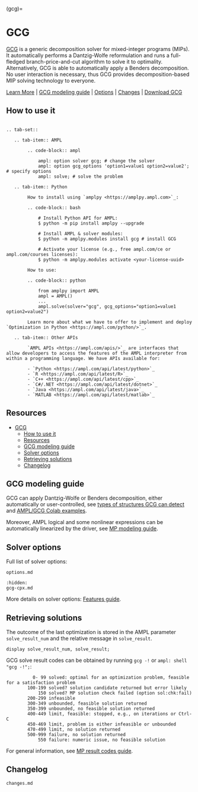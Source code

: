 (gcg)=

# GCG

[GCG](https://gcg.or.rwth-aachen.de/) is a generic decomposition solver for mixed-integer programs (MIPs).
It automatically performs a Dantzig-Wolfe reformulation and runs a full-fledged
branch-price-and-cut algorithm to solve it to optimality. Alternatively,
GCG is able to automatically apply a Benders decomposition.
No user interaction is necessary, thus GCG provides decomposition-based MIP solving technology to everyone.

[Learn More](https://ampl.com/products/solvers/open-source-solvers/)
| [GCG modeling guide](#gcg-modeling-guide)
| [Options](#solver-options)
| [Changes](changes.md)
| [Download GCG](https://portal.ampl.com/user/ampl/download/gcg)

## How to use it

```{eval-rst}

.. tab-set::

   .. tab-item:: AMPL

        .. code-block:: ampl

            ampl: option solver gcg; # change the solver
            ampl: option gcg_options 'option1=value1 option2=value2'; # specify options
            ampl: solve; # solve the problem

   .. tab-item:: Python
   
        How to install using `amplpy <https://amplpy.ampl.com>`_:

        .. code-block:: bash

            # Install Python API for AMPL:
            $ python -m pip install amplpy --upgrade

            # Install AMPL & solver modules:
            $ python -m amplpy.modules install gcg # install GCG

            # Activate your license (e.g., free ampl.com/ce or ampl.com/courses licenses):
            $ python -m amplpy.modules activate <your-license-uuid>

        How to use:

        .. code-block:: python

            from amplpy import AMPL
            ampl = AMPL()
            ...
            ampl.solve(solver="gcg", gcg_options="option1=value1 option2=value2")

        Learn more about what we have to offer to implement and deploy `Optimization in Python <https://ampl.com/python/>`_.

   .. tab-item:: Other APIs

        `AMPL APIs <https://ampl.com/apis/>`_ are interfaces that allow developers to access the features of the AMPL interpreter from within a programming language. We have APIs available for:

        - `Python <https://ampl.com/api/latest/python>`_
        - `R <https://ampl.com/api/latest/R>`_
        - `C++ <https://ampl.com/api/latest/cpp>`_
        - `C#/.NET <https://ampl.com/api/latest/dotnet>`_
        - `Java <https://ampl.com/api/latest/java>`_
        - `MATLAB <https://ampl.com/api/latest/matlab>`_
```

## Resources

- [GCG](#gcg)
  - [How to use it](#how-to-use-it)
  - [Resources](#resources)
  - [GCG modeling guide](#gcg-modeling-guide)
  - [Solver options](#solver-options)
  - [Retrieving solutions](#retrieving-solutions)
  - [Changelog](#changelog)

## GCG modeling guide

GCG can apply Dantzig-Wolfe or Benders decomposition,
either automatically or user-controlled,
see
[types of structures GCG can detect](https://gcg.or.rwth-aachen.de/doc/structure-types.html)
and
[AMPL/GCG Colab examples](https://ampl.com/colab/tags/gcg.html#tag-gcg).

Moreover, AMPL logical and some nonlinear expressions can be
automatically linearized by the driver,
see [MP modeling guide](https://mp.ampl.com/model-guide.html).

## Solver options

Full list of solver options:
```{toctree}
options.md
```
```{toctree}
:hidden:
gcg-cpx.md
```

More details on solver options: [Features guide](https://mp.ampl.com/features-guide.html).


## Retrieving solutions

The outcome of the last optimization is stored in the AMPL parameter `solve_result_num` and the relative message in
`solve_result`.

```ampl
display solve_result_num, solve_result;
```

GCG solve result codes can be obtained by running `gcg -!` or `ampl: shell "gcg -!";`:
```
          0- 99 solved: optimal for an optimization problem, feasible for a satisfaction problem
        100-199 solved? solution candidate returned but error likely
            150 solved? MP solution check failed (option sol:chk:fail)
        200-299 infeasible
        300-349 unbounded, feasible solution returned
        350-399 unbounded, no feasible solution returned
        400-449 limit, feasible: stopped, e.g., on iterations or Ctrl-C
        450-469 limit, problem is either infeasible or unbounded
        470-499 limit, no solution returned
        500-999 failure, no solution returned
            550 failure: numeric issue, no feasible solution
```

For general information, see [MP result codes guide](https://mp.ampl.com/features-guide.html#solve-result-codes).

## Changelog

```{toctree}
changes.md
```
